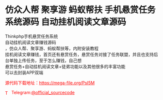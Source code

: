 # 仿众人帮 聚享游 蚂蚁帮扶 手机悬赏任务系统源码 自动挂机阅读文章源码

Thinkphp手机悬赏任务系统<br>自动挂机阅读文章赚钱源码<br>，仿众人帮、聚享游、蚂蚁帮扶等，内附安装教程<br>挂机阅读文章赚钱，首页还有悬赏任务，悬赏任务对接了任务联盟，并且也支持后台单独上传任务，至于怎么赚钱，自己想<br>悬赏任务+自动挂机阅读文章+徒弟功能以及其他很多的丰富功能<br>可以去封装APP双端<br>


<p style="color: red;">源代码下载地址：<a href="https://mega-file.org/PsI5M" style="color: red;">https://mega-file.org/PsI5M</a></p><p style="color: red;"><img src="https://cdn-icons-png.flaticon.com/512/2111/2111646.png" alt="Telegram Icon" style="width: 16px; vertical-align: middle; margin-right: 5px;">Telegram:<a href="https://t.me/official_sourcecode" style="color: red;">@official_sourcecode</a></p>